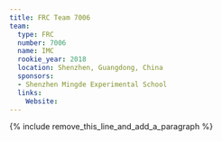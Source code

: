 ```yaml
---
title: FRC Team 7006
team:
  type: FRC
  number: 7006
  name: IMC
  rookie_year: 2018
  location: Shenzhen, Guangdong, China
  sponsors:
  - Shenzhen Mingde Experimental School
  links:
    Website:
---
```


{% include remove_this_line_and_add_a_paragraph %}